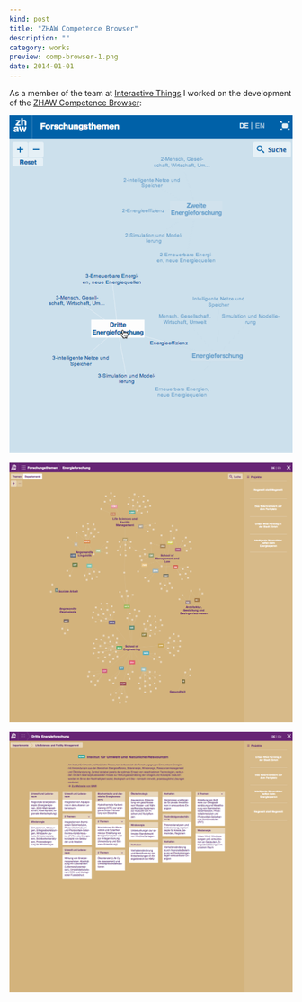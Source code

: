 ```yaml
---
kind: post
title: "ZHAW Competence Browser"
description: ""
category: works
preview: comp-browser-1.png
date: 2014-01-01
---
```


As a member of the team at <a href="http://interactivethings.com">Interactive Things</a>
I worked on the development of the [ZHAW Competence Browser](http://expertisenkarte.zhaw.ch/):


<div style="text-align: center">
<img src="comp-browser.gif"/> 
</div>

![](comp-browser-1.png)

![](comp-browser-2.png)
